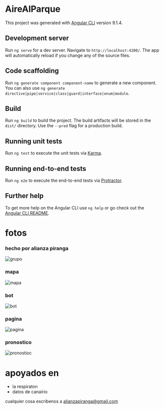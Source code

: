 # AireAlParque

This project was generated with [Angular CLI](https://github.com/angular/angular-cli) version 9.1.4.

## Development server

Run `ng serve` for a dev server. Navigate to `http://localhost:4200/`. The app will automatically reload if you change any of the source files.

## Code scaffolding

Run `ng generate component component-name` to generate a new component. You can also use `ng generate directive|pipe|service|class|guard|interface|enum|module`.

## Build

Run `ng build` to build the project. The build artifacts will be stored in the `dist/` directory. Use the `--prod` flag for a production build.

## Running unit tests

Run `ng test` to execute the unit tests via [Karma](https://karma-runner.github.io).

## Running end-to-end tests

Run `ng e2e` to execute the end-to-end tests via [Protractor](http://www.protractortest.org/).

## Further help

To get more help on the Angular CLI use `ng help` or go check out the [Angular CLI README](https://github.com/angular/angular-cli/blob/master/README.md).


# fotos
### hecho por alianza piranga
![grupo](https://wiki.unloquer.org/_media/personas/jero98772/git-mal-minuto/2021-04-17-183558_1541x893_scrot.png)
### mapa
![mapa](https://wiki.unloquer.org/_media/personas/jero98772/git-mal-minuto/2021-04-17-211552_1360x596_scrot.png)
### bot
![bot](https://wiki.unloquer.org/_media/personas/jero98772/screenshot_20210417-211702.png)
### pagina
![pagina](https://wiki.unloquer.org/_media/personas/jero98772/git-mal-minuto/2021-04-17-212413_1309x595_scrot.png)
### pronostico
![pronostioc](https://wiki.unloquer.org/_media/personas/jero98772/git-mal-minuto/aaaaa.png)
# apoyados en
- la respiraton  
- datos de canairio

cualquier cosa escribenos a alianzapiranga@gmail.com

